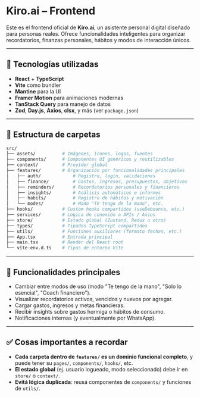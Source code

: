 # Kiro.ai – Frontend

Este es el frontend oficial de **Kiro.ai**, un asistente personal digital diseñado para personas reales. Ofrece funcionalidades inteligentes para organizar recordatorios, finanzas personales, hábitos y modos de interacción únicos.

---

## 🧠 Tecnologías utilizadas

* **React** + **TypeScript**
* **Vite** como bundler
* **Mantine** para la UI
* **Framer Motion** para animaciones modernas
* **TanStack Query** para manejo de datos
* **Zod**, **Day.js**, **Axios**, **clsx**, y más (ver `package.json`)

---

## 📁 Estructura de carpetas

```bash
src/
├── assets/          # Imágenes, íconos, logos, fuentes
├── components/      # Componentes UI genéricos y reutilizables
├── context/         # Provider global
├── features/        # Organización por funcionalidades principales
│   ├── auth/            # Registro, login, validaciones
│   ├── finance/         # Gastos, ingresos, presupuestos, objetivos
│   ├── reminders/       # Recordatorios personales y financieros
│   ├── insights/        # Análisis automáticos e informes
│   ├── habits/          # Registro de hábitos y motivación
│   └── modes/           # Modo "Te tengo de la mano", etc.
├── hooks/           # Custom hooks compartidos (useDebounce, etc.)
├── services/        # Lógica de conexión a APIs / Axios
├── store/           # Estado global (Zustand, Redux u otro)
├── types/           # Tipados TypeScript compartidos
├── utils/           # Funciones auxiliares (formato fechas, etc.)
├── App.tsx          # Entrada principal
├── main.tsx         # Render del React root
└── vite-env.d.ts    # Tipos de entorno Vite
```

---

## 🧭 Funcionalidades principales

* Cambiar entre modos de uso (modo "Te tengo de la mano", "Solo lo esencial", "Coach financiero").
* Visualizar recordatorios activos, vencidos y nuevos por agregar.
* Cargar gastos, ingresos y metas financieras.
* Recibir insights sobre gastos hormiga o hábitos de consumo.
* Notificaciones internas (y eventualmente por WhatsApp).

---

## ✅ Cosas importantes a recordar

* **Cada carpeta dentro de `features/` es un dominio funcional completo**, y puede tener su `pages/`, `components/`, `hooks/`, etc.
* **El estado global** (ej. usuario logueado, modo seleccionado) debe ir en `store/` o `context/`.
* **Evitá lógica duplicada**: reusá componentes de `components/` y funciones de `utils/`.

